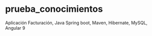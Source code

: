 # prueba_conocimientos
Aplicación Facturación, Java Spring boot, Maven, Hibernate, MySQL, Angular 9

